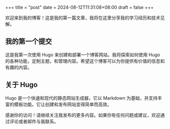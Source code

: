 +++
title = "post"
date = 2024-08-12T11:31:08+08:00
draft = false
+++

欢迎来到我的博客！这是我的第一篇文章，我将在这里分享我的学习经历和技术见解。

## 我的第一个提交

这是我第一次使用 Hugo 来创建和部署一个博客网站。我将探索如何使用 Hugo 的各种功能，定制主题，和管理内容。希望这个博客可以为你提供有价值的信息和有趣的内容。

## 关于 Hugo

Hugo 是一个快速和现代的静态网站生成器，它以 Markdown 为基础，并支持丰富的模板功能。它让创建和发布网站变得简单而高效。

感谢你的访问！请继续关注我发布的更多内容。如果你有任何问题或建议，欢迎通过评论或者邮件与我联系。

